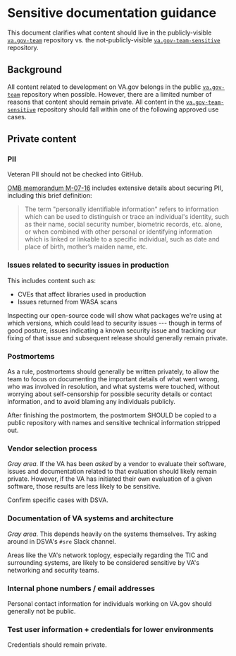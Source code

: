 # Sensitive documentation guidance

This document clarifies what content should live in the publicly-visible [`va.gov-team`](https://github.com/department-of-veterans-affairs/va.gov-team) repository vs. the not-publicly-visible [`va.gov-team-sensitive`](https://github.com/department-of-veterans-affairs/va.gov-team-sensitive) repository.

## Background

All content related to development on VA.gov belongs in the public [`va.gov-team`](https://github.com/department-of-veterans-affairs/va.gov-team) repository when possible. However, there are a limited number of reasons that content should remain private. All content in the [`va.gov-team-sensitive`](https://github.com/department-of-veterans-affairs/va.gov-team-sensitive) repository should fall within one of the following approved use cases.

## Private content

### PII

Veteran PII should not be checked into GitHub. 

[OMB memorandum M-07-16](https://www.whitehouse.gov/sites/whitehouse.gov/files/omb/memoranda/2007/m07-16.pdf) includes extensive details about securing PII, including this brief definition:

> The term "personally identifiable information" refers to information which can be used to distinguish or trace an
individual's identity, such as their name, social security number, biometric records, etc. alone, or when combined
with other personal or identifying information which is linked or linkable to a specific individual, such as date and
place of birth, mother’s maiden name, etc.

### Issues related to security issues in production

This includes content such as:

* CVEs that affect libraries used in production
* Issues returned from WASA scans

Inspecting our open-source code will show what packages we're using at which versions, which could lead to security issues --- though in terms of good posture, issues indicating a known security issue and tracking our fixing of that issue and subsequent release should generally remain private.

### Postmortems

As a rule, postmortems should generally be written privately, to allow the team to focus on documenting the important details of what went wrong, who was involved in resolution, and what systems were touched, without worrying about self-censorship for possible security details or contact information, and to avoid blaming any individuals publicly.

After finishing the postmortem, the postmortem SHOULD be copied to a public repository with names and sensitive technical information stripped out.

### Vendor selection process

*Gray area.* If the VA has been *asked* by a vendor to evaluate their software, issues and documentation related to that evaluation should likely remain private. However, if the VA has initiated their own evaluation of a given software, those results are less likely to be sensitive.

Confirm specific cases with DSVA.

### Documentation of VA systems and architecture

*Gray area.* This depends heavily on the systems themselves. Try asking around in DSVA's `#sre` Slack channel.

Areas like the VA's network toplogy, especially regarding the TIC and surrounding systems, are likely to be considered sensitive by VA's networking and security teams.

### Internal phone numbers / email addresses

Personal contact information for individuals working on VA.gov should generally not be public.

### Test user information + credentials for lower environments

Credentials should remain private.
